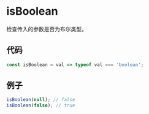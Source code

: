 # isBoolean

检查传入的参数是否为布尔类型。

## 代码

```js
const isBoolean = val => typeof val === 'boolean';
```

## 例子

```js
isBoolean(null); // false
isBoolean(false); // true
```
